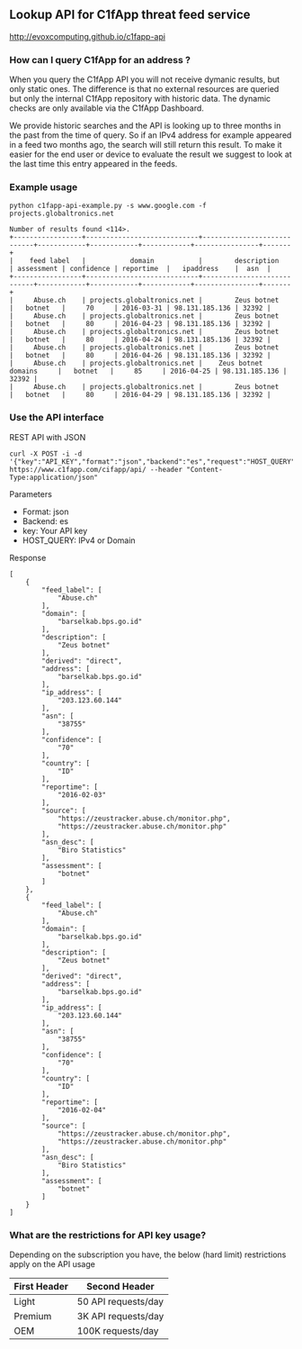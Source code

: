 ## Lookup API for C1fApp threat feed service

http://evoxcomputing.github.io/c1fapp-api

### How can I query C1fApp for an address ?

When you query the C1fApp API you will not receive dymanic results, but only static ones. The difference is that no external resources are queried but only the internal C1fApp repository with historic data. The dynamic checks are only available via the C1fApp Dashboard.

We provide historic searches and the API is looking up to three months in the past from the time of query. So if an IPv4 address for example appeared in a feed two months ago, the search will still return this result. To make it easier for the end user or device to evaluate the result we suggest to look at the last time this entry appeared in the feeds. 

### Example usage
```
python c1fapp-api-example.py -s www.google.com -f projects.globaltronics.net

Number of results found <114>.
+-----------------+----------------------------+----------------------------+------------+------------+------------+----------------+-------+
|    feed label   |           domain           |        description         | assessment | confidence | reportime  |   ipaddress    |  asn  |
+-----------------+----------------------------+----------------------------+------------+------------+------------+----------------+-------+
|     Abuse.ch    | projects.globaltronics.net |        Zeus botnet         |   botnet   |     70     | 2016-03-31 | 98.131.185.136 | 32392 |
|     Abuse.ch    | projects.globaltronics.net |        Zeus botnet         |   botnet   |     80     | 2016-04-23 | 98.131.185.136 | 32392 |
|     Abuse.ch    | projects.globaltronics.net |        Zeus botnet         |   botnet   |     80     | 2016-04-24 | 98.131.185.136 | 32392 |
|     Abuse.ch    | projects.globaltronics.net |        Zeus botnet         |   botnet   |     80     | 2016-04-26 | 98.131.185.136 | 32392 |
|     Abuse.ch    | projects.globaltronics.net |    Zeus botnet domains     |   botnet   |     85     | 2016-04-25 | 98.131.185.136 | 32392 |
|     Abuse.ch    | projects.globaltronics.net |        Zeus botnet         |   botnet   |     80     | 2016-04-29 | 98.131.185.136 | 32392 |

```

### Use the API interface
REST API with JSON

```
curl -X POST -i -d '{"key":"API_KEY","format":"json","backend":"es","request":"HOST_QUERY"}' https://www.c1fapp.com/cifapp/api/ --header "Content-Type:application/json"

```
Parameters

* Format: json
* Backend: es
* key: Your API key
* HOST_QUERY: IPv4 or Domain

Response


```
[
    {
        "feed_label": [
            "Abuse.ch"
        ], 
        "domain": [
            "barselkab.bps.go.id"
        ], 
        "description": [
            "Zeus botnet"
        ], 
        "derived": "direct", 
        "address": [
            "barselkab.bps.go.id"
        ], 
        "ip_address": [
            "203.123.60.144"
        ], 
        "asn": [
            "38755"
        ], 
        "confidence": [
            "70"
        ], 
        "country": [
            "ID"
        ], 
        "reportime": [
            "2016-02-03"
        ], 
        "source": [
            "https://zeustracker.abuse.ch/monitor.php", 
            "https://zeustracker.abuse.ch/monitor.php"
        ], 
        "asn_desc": [
            "Biro Statistics"
        ], 
        "assessment": [
            "botnet"
        ]
    }, 
    {
        "feed_label": [
            "Abuse.ch"
        ], 
        "domain": [
            "barselkab.bps.go.id"
        ], 
        "description": [
            "Zeus botnet"
        ], 
        "derived": "direct", 
        "address": [
            "barselkab.bps.go.id"
        ], 
        "ip_address": [
            "203.123.60.144"
        ], 
        "asn": [
            "38755"
        ], 
        "confidence": [
            "70"
        ], 
        "country": [
            "ID"
        ], 
        "reportime": [
            "2016-02-04"
        ], 
        "source": [
            "https://zeustracker.abuse.ch/monitor.php", 
            "https://zeustracker.abuse.ch/monitor.php"
        ], 
        "asn_desc": [
            "Biro Statistics"
        ], 
        "assessment": [
            "botnet"
        ]
    }
]

```


### What are the restrictions for API key usage?

Depending on the subscription you have, the below (hard limit) restrictions apply on the API usage


| First Header  | Second Header |
| ------------- | ------------- |
| Light  | 50 API requests/day  |
| Premium  | 3K API requests/day  |
| OEM  | 100K requests/day  |






